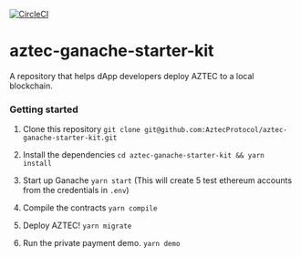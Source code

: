 [![CircleCI](https://circleci.com/gh/AztecProtocol/aztec-ganache-starter-kit.svg?style=svg)](https://circleci.com/gh/AztecProtocol/aztec-ganache-starter-kit)

# aztec-ganache-starter-kit

A repository that helps dApp developers deploy AZTEC to a local blockchain.

### Getting started

1. Clone this repository `git clone git@github.com:AztecProtocol/aztec-ganache-starter-kit.git`

2. Install the dependencies `cd aztec-ganache-starter-kit && yarn install`

3. Start up Ganache `yarn start` (This will create 5 test ethereum accounts from the credentials in `.env`)

4. Compile the contracts `yarn compile`

5. Deploy AZTEC! `yarn migrate`

6. Run the private payment demo. `yarn demo`
